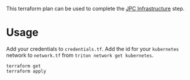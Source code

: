 This terraform plan can be used to complete the [JPC Infrastructure](/docs/01-infrastructure-jpc.md) step. 

# Usage

Add your credentials to `credentials.tf`.
Add the id for your `kubernetes` network to `network.tf` from `triton network get kubernetes`.

```
terraform get
terraform apply
```
